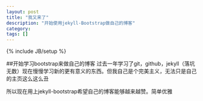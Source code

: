 ```yaml
---
layout: post
title: "我又来了"
description: "开始使用jekyll-Bootstrap做自己的博客"
category: 
tags: []
---
```

{% include JB/setup %}

##开始学习bootstrap来做自己的博客
过去一年学习了git，github，jekyll（落坑无数）现在慢慢学习新的更有意义的东西。但我自己是个完美主义，无法只是自己的主页这么这么丑

所以现在用上jekyll-bootstrap希望自己的博客能够越来越赞。简单优雅
